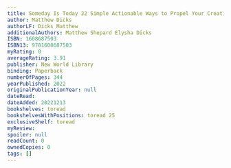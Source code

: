 ```yaml
---
title: Someday Is Today 22 Simple Actionable Ways to Propel Your Creative Life
author: Matthew Dicks
authorLF: Dicks Matthew
additionalAuthors: Matthew Shepard Elysha Dicks
ISBN: 1608687503
ISBN13: 9781608687503
myRating: 0
averageRating: 3.91
publisher: New World Library
binding: Paperback
numberOfPages: 344
yearPublished: 2022
originalPublicationYear: null
dateRead: 
dateAdded: 20221213
bookshelves: toread
bookshelvesWithPositions: toread 25
exclusiveShelf: toread
myReview: 
spoiler: null
readCount: 0
ownedCopies: 0
tags: []
---
```


